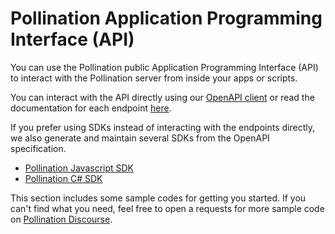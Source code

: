 # Pollination Application Programming Interface (API)

You can use the Pollination public Application Programming Interface (API) to interact with the Pollination server from inside your apps or scripts.

You can interact with the API directly using our [OpenAPI client](https://api.pollination.solutions/docs) or read the documentation for each endpoint [here](https://api.pollination.solutions/redoc).

If you prefer using SDKs instead of interacting with the endpoints directly, we also generate and maintain several SDKs from the OpenAPI specification.

* [Pollination Javascript SDK](https://www.npmjs.com/package/@pollination-solutions/pollination-sdk)
* [Pollination C# SDK](https://www.nuget.org/packages/PollinationSDK)

This section includes some sample codes for getting you started. If you can't find what you need, feel free to open a requests for more sample code on [Pollination Discourse](https://discourse.pollination.solutions/c/scripting/11).
